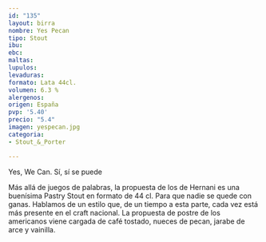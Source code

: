 ```yaml
---
id: "135"
layout: birra
nombre: Yes Pecan
tipo: Stout
ibu: 
ebc: 
maltas: 
lupulos: 
levaduras: 
formato: Lata 44cl.
volumen: 6.3 %
alergenos: 
origen: España
pvp: '5.40'
precio: "5.4"
imagen: yespecan.jpg
categoria:
- Stout_&_Porter

---
```

Yes, We Can. Sí, sí se puede


Más allá de juegos de palabras, la propuesta de los de Hernani es una buenísima Pastry Stout en formato de 44 cl. Para que nadie se quede con ganas. Hablamos de un estilo que, de un tiempo a esta parte, cada vez está más presente en el craft nacional. La propuesta de postre de los americanos viene cargada de café tostado, nueces de pecan, jarabe de arce y vainilla.